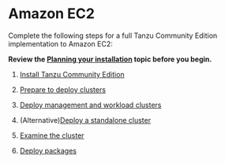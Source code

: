 # Amazon EC2

Complete the following steps for a full Tanzu Community Edition implementation to Amazon EC2:

**Review the [Planning your installation](installation-planning.md) topic before you begin.**

1. [Install Tanzu Community Edition](cli-installation)

1. [Prepare to deploy clusters](aws)

1. [Deploy management and workload clusters](aws-install-mgmt)

1. (Alternative)[Deploy a standalone cluster](aws-install-standalone)

1. [Examine the cluster](verify-deployment)

1. [Deploy packages](packages-intro)
